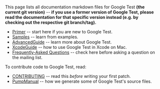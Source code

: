 This page lists all documentation markdown files for Google Test **(the
current git version)**
-- **if you use a former version of Google Test, please read the
documentation for that specific version instead (e.g. by checking out
the respective git branch/tag).**

  * [Primer](primer.md) -- start here if you are new to Google Test.
  * [Samples](Samples.md) -- learn from examples.
  * [AdvancedGuide](advanced.md) -- learn more about Google Test.
  * [XcodeGuide](XcodeGuide.md) -- how to use Google Test in Xcode on Mac.
  * [Frequently-Asked Questions](FAQ.md) -- check here before asking a question on the mailing list.

To contribute code to Google Test, read:

  * [CONTRIBUTING](../../CONTRIBUTING.md) -- read this _before_ writing your first patch.
  * [PumpManual](PumpManual.md) -- how we generate some of Google Test's source files.
